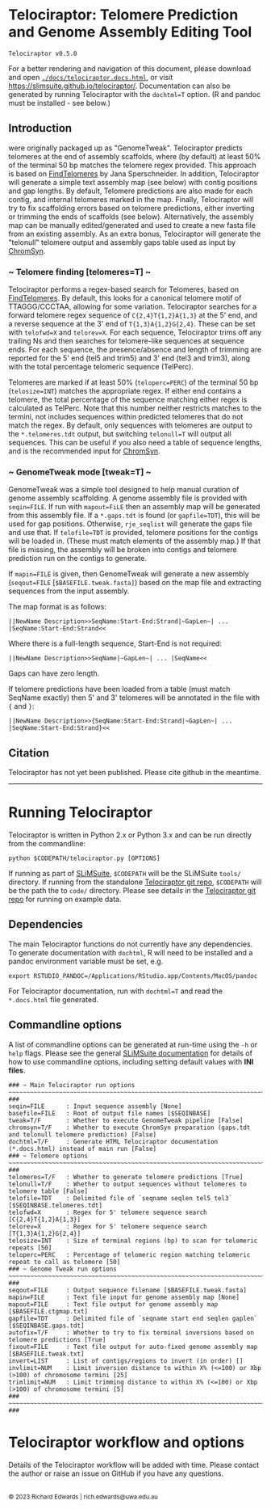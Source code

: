 # Telociraptor: Telomere Prediction and Genome Assembly Editing Tool

```
Telociraptor v0.5.0
```

For a better rendering and navigation of this document, please download and open [`./docs/telociraptor.docs.html`](./docs/telociraptor.docs.html), or visit <https://slimsuite.github.io/telociraptor/>.
Documentation can also be generated by running Telociraptor with the `dochtml=T` option. (R and pandoc must be installed - see below.)

## Introduction

were originally packaged up as "GenomeTweak". Telociraptor predicts telomeres at the end of assembly scaffolds, 
where (by default) at least 50% of the terminal 50 bp matches the telomere regex provided. This approach is based
on [FindTelomeres](https://github.com/JanaSperschneider/FindTelomeres) by Jana Sperschneider. In addition, 
Telociraptor will generate a simple text assembly map (see below) with contig positions and gap lengths. 
By default, Telomere predictions are also made for each contig, and internal telomeres marked in the map. Finally,
Telociraptor will try to fix scaffolding errors based on telomere predictions, either inverting or trimming the
ends of scaffolds (see below). Alternatively, the assembly map can be manually edited/generated and used to 
create a new fasta file from an existing assembly. As an extra bonus, Telociraptor will generate the "telonull" 
telomere output and assembly gaps table used as input by [ChromSyn](https://github.com/slimsuite/chromsyn). 

### ~ Telomere finding [telomeres=T] ~ ###

Telociraptor performs a regex-based search for Telomeres, based on [FindTelomeres](https://github.com/JanaSperschneider/FindTelomeres).
By default, this looks for a canonical telomere motif of TTAGGG/CCCTAA, allowing for some variation. Telociraptor
searches for a forward telomere regex sequence of `C{2,4}T{1,2}A{1,3}` at the 5' end, and a reverse sequence at the
3' end of `T{1,3}A{1,2}G{2,4}`. These can be set with `telofwd=X` and `telorev=X`. For each sequence, Telociraptor
trims off any trailing Ns and then searches for telomere-like sequences at sequence ends. For each sequence, the
presence/absence and length of trimming are reported for the 5' end (tel5 and trim5) and 3' end (tel3 and trim3),
along with the total percentage telomeric sequence (TelPerc).

Telomeres are marked if at least 50% (`teloperc=PERC`) of the terminal 50 bp (`telosize=INT`) matches the appropriate
regex. If either end contains a telomere, the total percentage of the sequence matching either regex is calculated as
TelPerc. Note that this number neither restricts matches to the termini, not includes sequences within predicted
telomeres that do not match the regex. By default, only sequences with telomeres are output to the `*.telomeres.tdt`
output, but switching `telonull=T` will output all sequences. This can be useful if you also need a table of sequence
lengths, and is the recommended input for [ChromSyn](https://github.com/slimsuite/chromsyn).

### ~ GenomeTweak mode [tweak=T] ~ ###

GenomeTweak was a simple tool designed to help manual curation of genome assembly scaffolding. A genome assembly file
is provided with `seqin=FILE`. If run with `mapout=FiLE` then an assembly map will be generated from this assembly
file. If a `*.gaps.tdt` is found (or `gapfile=TDT`), this will be used for gap positions. Otherwise, `rje_seqlist`
will generate the gaps file and use that. If `telofile=TDT` is provided, telomere positions for the contigs will be
loaded in. (These must match elements of the assembly map.) If that file is missing, the assembly will be broken into
contigs and telomere prediction run on the contigs to generate.

If `mapin=FILE` is given, then GenomeTweak will generate a new assembly (`seqout=FILE` [`$BASEFILE.tweak.fasta]`)
based on the map file and extracting sequences from the input assembly.

The map format is as follows:

```
||NewName Description>>SeqName:Start-End:Strand|~GapLen~| ... |SeqName:Start-End:Strand<<
```

Where there is a full-length sequence, Start-End is not required:

```
||NewName Description>>SeqName|~GapLen~| ... |SeqName<<
```

Gaps can have zero length.

If telomere predictions have been loaded from a table (must match SeqName exactly) then 5' and 3' telomeres will be
annotated in the file with `{` and `}`:

```
||NewName Description>>{SeqName:Start-End:Strand|~GapLen~| ... |SeqName:Start-End:Strand}<<
```

## Citation

Telociraptor has not yet been published. Please cite github in the meantime.

---

# Running Telociraptor

Telociraptor is written in Python 2.x or Python 3.x and can be run directly from the commandline:

    python $CODEPATH/telociraptor.py [OPTIONS]

If running as part of [SLiMSuite](http://slimsuite.blogspot.com/), `$CODEPATH` will be the SLiMSuite `tools/`
directory. If running from the standalone [Telociraptor git repo](https://github.com/slimsuite/telociraptor), `$CODEPATH`
will be the path the to `code/` directory. Please see details in the [Telociraptor git repo](https://github.com/slimsuite/telociraptor)
for running on example data.

## Dependencies

The main Telociraptor functions do not currently have any dependencies. To generate documentation with `dochtml`,
R will need to be installed and a pandoc environment variable must be set, e.g.

    export RSTUDIO_PANDOC=/Applications/RStudio.app/Contents/MacOS/pandoc

For Telociraptor documentation, run with `dochtml=T` and read the `*.docs.html` file generated.

## Commandline options

A list of commandline options can be generated at run-time using the `-h` or `help` flags. Please see the general
[SLiMSuite documentation](http://slimsuite.blogspot.com/2013/08/command-line-options.html) for details of how to
use commandline options, including setting default values with **INI files**.

```
### ~ Main Telociraptor run options ~~~~~~~~~~~~~~~~~~~~~~~~~~~~~~~~~~~~~~~~~~~~~~~~~~~~~~~~~~~~~~~~~~~~~~~~~~~~~ ###
seqin=FILE      : Input sequence assembly [None]
basefile=FILE   : Root of output file names [$SEQINBASE]
tweak=T/F       : Whether to execute GenomeTweak pipeline [False]
chromsyn=T/F    : Whether to execute ChromSyn preparation (gaps.tdt and telonull telomere prediction) [False]
dochtml=T/F     : Generate HTML Telociraptor documentation (*.docs.html) instead of main run [False]
### ~ Telomere options ~~~~~~~~~~~~~~~~~~~~~~~~~~~~~~~~~~~~~~~~~~~~~~~~~~~~~~~~~~~~~~~~~~~~~~~~~~~~~~~~~~~~~~~~~~ ###
telomeres=T/F   : Whether to generate telomere predictions [True]
telonull=T/F    : Whether to output sequences without telomeres to telomere table [False]
telofile=TDT    : Delimited file of `seqname seqlen tel5 tel3` [$SEQINBASE.telomeres.tdt]
telofwd=X       : Regex for 5' telomere sequence search [C{2,4}T{1,2}A{1,3}]
telorev=X       : Regex for 5' telomere sequence search [T{1,3}A{1,2}G{2,4}]
telosize=INT    : Size of terminal regions (bp) to scan for telomeric repeats [50]
teloperc=PERC   : Percentage of telomeric region matching telomeric repeat to call as telomere [50]
### ~ Genome Tweak run options ~~~~~~~~~~~~~~~~~~~~~~~~~~~~~~~~~~~~~~~~~~~~~~~~~~~~~~~~~~~~~~~~~~~~~~~~~~~~~~~~~~ ###
seqout=FILE     : Output sequence filename [$BASEFILE.tweak.fasta]
mapin=FILE      : Text file input for genome assembly map [None]
mapout=FILE     : Text file output for genome assembly map [$BASEFILE.ctgmap.txt]
gapfile=TDT     : Delimited file of `seqname start end seqlen gaplen` [$SEQINBASE.gaps.tdt]
autofix=T/F     : Whether to try to fix terminal inversions based on telomere predictions [True]
fixout=FILE     : Text file output for auto-fixed genome assembly map [$BASEFILE.tweak.txt]
invert=LIST     : List of contigs/regions to invert (in order) []
invlimit=NUM    : Limit inversion distance to within X% (<=100) or Xbp (>100) of chromosome termini [25]
trimlimit=NUM   : Limit trimming distance to within X% (<=100) or Xbp (>100) of chromosome termini [5]
### ~~~~~~~~~~~~~~~~~~~~~~~~~~~~~~~~~~~~~~~~~~~~~~~~~~~~~~~~~~~~~~~~~~~~~~~~~~~~~~~~~~~~~~~~~~~~~~~~~~~~~~~~~~~~~ ###
```

# Telociraptor workflow and options

Details of the Telociraptor workflow will be added with time. Please contact the author or raise an issue on
GitHub if you have any questions.




<br>
<small>&copy; 2023 Richard Edwards | rich.edwards@uwa.edu.au</small>
